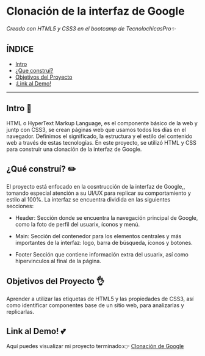 # Clonación de la interfaz de Google 
###### Creado con HTML5 y CSS3 en el bootcamp de TecnolochicasPro✨

## ÍNDICE
* [Intro](hthttps://github.com/KatyaCabrera/Google-clone/edit/main/README.md#intro-)
* [¿Que construí?](https://github.com/KatyaCabrera/Google-clone/edit/main/README.md#qu%C3%A9-constru%C3%AD-%EF%B8%8F)
* [Objetivos del Proyecto](https://github.com/KatyaCabrera/Google-clone/edit/main/README.md#objetivos-del-proyecto-
)
* [¡Link al Demo!](https://github.com/KatyaCabrera/Google-clone/edit/main/README.md#link-al-demo-)

***

## Intro 📖
HTML o HyperText Markup Language, es el componente básico de la web y juntp con CSS3, se crean páginas web que usamos todos los días en el navegador. Definimos el significado, la estructura y el estilo del contenido web a través de estas tecnologías.
En este proyecto, se utilizó HTML y CSS para construir una clonación de la interfaz de Google.

## ¿Qué construí? ✏️
El proyecto está enfocado en la cosntrucción de la interfaz de Google,, tomando especial atención a su UI/UX para replicar su comportamiento y estilo al 100%. La interfaz se encuentra dividida en las siguientes secciones:

* Header: Sección donde se encuentra la navegación principal de Google, como la foto de perfil del usuarix, íconos y menú.

* Main: Sección del contenedor para los elementos centrales y más importantes de la interfaz: logo, barra de búsqueda, íconos y botones.

* Footer Sección que contiene información extra del usuarix, así como hipervinculos al final de la página.

## Objetivos del Proyecto 👌
Aprender a utilizar las etiquetas de HTML5 y las propiedades de CSS3, así como identificar componentes base de un sitio web, para analizarlas y replicarlas.

## Link al Demo! 💕
Aquí puedes visualizar mi proyecto terminado:👉 [Clonación de Google](https://github.com/KatyaCabrera/Google-clone)
